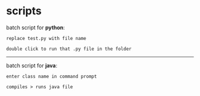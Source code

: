 # scripts

batch script for __python__:

```
replace test.py with file name 

double click to run that .py file in the folder
```
 
---

batch script for __java__:

```
enter class name in command prompt 

compiles > runs java file
```
